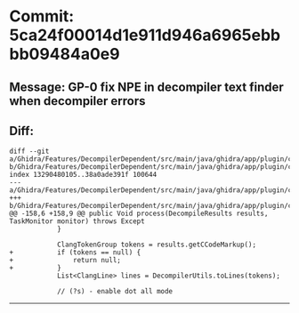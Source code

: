 # Commit: 5ca24f00014d1e911d946a6965ebbbb09484a0e9
## Message: GP-0 fix NPE in decompiler text finder when decompiler errors
## Diff:
```
diff --git a/Ghidra/Features/DecompilerDependent/src/main/java/ghidra/app/plugin/core/search/DecompilerTextFinder.java b/Ghidra/Features/DecompilerDependent/src/main/java/ghidra/app/plugin/core/search/DecompilerTextFinder.java
index 13290480105..38a0ade391f 100644
--- a/Ghidra/Features/DecompilerDependent/src/main/java/ghidra/app/plugin/core/search/DecompilerTextFinder.java
+++ b/Ghidra/Features/DecompilerDependent/src/main/java/ghidra/app/plugin/core/search/DecompilerTextFinder.java
@@ -158,6 +158,9 @@ public Void process(DecompileResults results, TaskMonitor monitor) throws Except
 			}
 
 			ClangTokenGroup tokens = results.getCCodeMarkup();
+			if (tokens == null) {
+				return null;
+			}
 			List<ClangLine> lines = DecompilerUtils.toLines(tokens);
 
 			// (?s) - enable dot all mode
```
-----------------------------------
